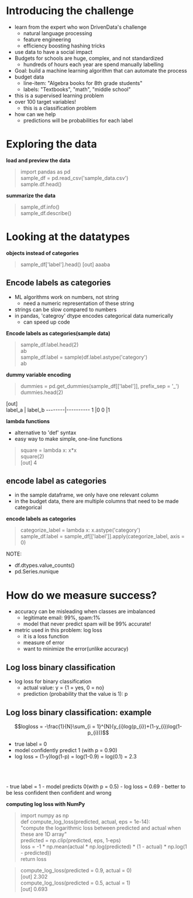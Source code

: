 # Introducing the challenge
- learn from the expert who won DrivenData's challenge
  - natural language processing
  - feature engineering
  - efficiency boosting hashing tricks
- use data to have a social impact
- Budgets for schools are huge, complex, and not standardized
  - hundreds of hours each year are spend manually labelling
- Goal: build a machine learning algorithm that can automate the process
- budget data
  - line-item: "Algebra books for 8th grade students"
  - labels: "Textbooks", "math", "middle school"
- this is a supervised learning problem
- over 100 target variables!
  - this is a classification problem
- how can we help
  - predictions will be probabilities for each label

# Exploring the data
__load and preview the data__
> import pandas as pd  
> sample_df = pd.read_csv('sample_data.csv')  
> sample.df.head()  

__summarize the data__
> sample_df.info()  
> sample_df.describe()

# Looking at the datatypes
__objects instead of categories__
> sample_df['label'].head()
> [out] aaaba

## Encode labels as categories
- ML algorithms work on numbers, not string
  - need a numeric representation of these string
- strings can be slow compared to numbers
- in pandas, 'categroy' dtype encodes categorical data numerically
  - can speed up code

__Encode labels as categories(sample data)__
> sample_df.label.head(2)  
> ab  
> sample_df.label = sample)df.label.astype('category')  
> ab

__dummy variable encoding__
> dummies = pd.get_dummies(sample_df[['label']], prefix_sep = '_')  
> dummies.head(2)  

[out]  
label_a | label_b
--------|----------
1       |0
0       |1

__lambda functions__
- alternative to 'def' syntax
- easy way to make simple, one-line functions
> square = lambda x: x*x  
> square(2)  
> [out] 4

## encode label as categories
- in the sample dataframe, we only have one relevant column
- in the budget data, there are multiple columns that need to be made categorical

__encode labels as categories__
> categorize_label = lambda x: x.astype('category')  
> sample_df.label = sample_df[['label']].apply(categorize_label, axis = 0)

NOTE:  
- df.dtypes.value_counts()
- pd.Series.nunique

# How do we measure success?
- accuracy can be misleading when classes are imbalanced
  - legitimate email: 99%, spam:1%
  - model that never predict spam will be 99% accurate!
- metric used in this problem: log loss
  - it is a loss function
  - measure of error
  - want to minimize the error(unlike accuracy)

## Log loss binary classification
- log loss for binary classification
  - actual value: y = {1 = yes, 0 = no}
  - prediction (probability that the value is 1): p
  
## Log loss binary classification: example


$$logloss = -\frac{1}{N}\sum_{i = 1}^{N}(y_{i}log(p_{i})+(1-y_{i})log(1-p_{i}))$$

- true label = 0
- model confidently predict 1 (with p = 0.90)
- log loss = (1-y)log(1-p) = log(1-0.9) = log(0.1) = 2.3
<br>
<br>
<br>
- true label = 1
- model predicts 0(with p = 0.5) 
- log loss = 0.69
- better to be less confident then confident and wrong

__computing log loss with NumPy__
> import numpy as np  
> def compute_log_loss(predicted, actual, eps = 1e-14):  
> "compute the logarithmic loss between predicted and actual when these are 1D array"  
> predicted = np.clip(predicted, eps, 1-eps)  
> loss = -1 * np.mean(actual * np.log(predicted) * (1 - actual) * np.log(1 - predicted))  
> return loss

> compute_log_loss(predicted = 0.9, actual = 0)  
> [out] 2.302  
> compute_log_loss(predicted = 0.5, actual = 1)  
> [out] 0.693